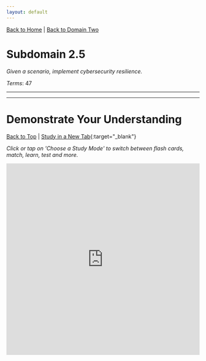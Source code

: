 ```yaml
---
layout: default
---
```


[Back to Home](../../index.html) \| [Back to Domain Two](../domain_two.html)

# Subdomain 2.5

_Given a scenario, implement cybersecurity resilience._

_Terms_: 47

***



***

# Demonstrate Your Understanding

[Back to Top](#top) \| [Study in a New Tab](../../resources/study_cards/sub_two_five.html){:target="_blank"}

_Click or tap on 'Choose a Study Mode' to switch between flash cards, match, learn, test and more._

<iframe src="https://quizlet.com/846227732/flashcards/embed?i=35mna1&x=1jj1" height="500" width="100%" style="border:0"></iframe>